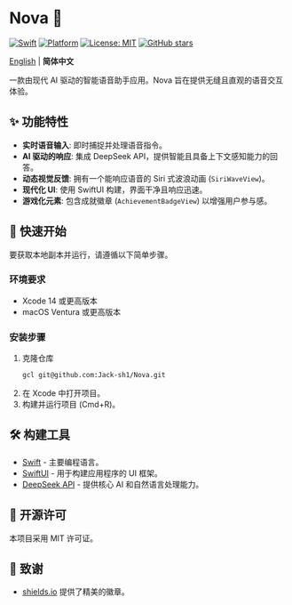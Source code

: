 # Nova 🚀

[![Swift](https://img.shields.io/badge/Swift-5.0-orange.svg)](https://swift.org/)
[![Platform](https://img.shields.io/badge/platform-iOS%20%7C%20macOS-lightgrey.svg)](https://www.apple.com/swift/)
[![License: MIT](https://img.shields.io/badge/License-MIT-yellow.svg)](https://opensource.org/licenses/MIT)
[![GitHub stars](https://img.shields.io/github/stars/Jack-sh1/Nova?style=social)](https://github.com/Jack-sh1/Nova/stargazers)

[English](./README.md) | **简体中文**

一款由现代 AI 驱动的智能语音助手应用。Nova 旨在提供无缝且直观的语音交互体验。

## ✨ 功能特性

- **实时语音输入**: 即时捕捉并处理语音指令。
- **AI 驱动的响应**: 集成 DeepSeek API，提供智能且具备上下文感知能力的回答。
- **动态视觉反馈**: 拥有一个能响应语音的 Siri 式波浪动画 (`SiriWaveView`)。
- **现代化 UI**: 使用 SwiftUI 构建，界面干净且响应迅速。
- **游戏化元素**: 包含成就徽章 (`AchievementBadgeView`) 以增强用户参与感。

## 🚀 快速开始

要获取本地副本并运行，请遵循以下简单步骤。

### 环境要求

- Xcode 14 或更高版本
- macOS Ventura 或更高版本

### 安装步骤

1. 克隆仓库
   ```sh
   gcl git@github.com:Jack-sh1/Nova.git
   ```
2. 在 Xcode 中打开项目。
3. 构建并运行项目 (Cmd+R)。

## 🛠️ 构建工具

* [Swift](https://www.swift.org/) - 主要编程语言。
* [SwiftUI](https://developer.apple.com/xcode/swiftui/) - 用于构建应用程序的 UI 框架。
* [DeepSeek API](https://www.deepseek.com/) - 提供核心 AI 和自然语言处理能力。

## 📄 开源许可

本项目采用 MIT 许可证。

## 🙏 致谢

- [shields.io](https://shields.io/) 提供了精美的徽章。
